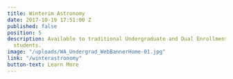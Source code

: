 ```yaml
---
title: Winterim Astronomy
date: 2017-10-19 17:51:00 Z
published: false
position: 5
description: Available to traditional Undergraduate and Dual Enrollment/High School
  students.
image: "/uploads/WA_Undergrad_WebBannerHome-01.jpg"
link: "/winterastronomy"
button-text: Learn More
---
```


